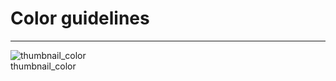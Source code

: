 
# Color guidelines

---

  
![thumbnail_color](https://studio-assets.supernova.io/design-systems/27883/634277fd-6780-4094-8218-d8c8f6801b70.png)  
thumbnail_color  
